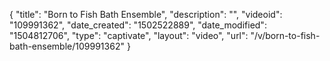 {
    "title": "Born to Fish Bath Ensemble",
    "description": "",
    "videoid": "109991362",
    "date_created": "1502522889",
    "date_modified": "1504812706",
    "type": "captivate",
    "layout": "video",
    "url": "\/v\/born-to-fish-bath-ensemble\/109991362"
}